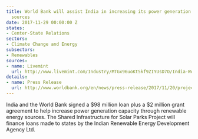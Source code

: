 ```yaml
---
title: World Bank will assist India in increasing its power generation through renewable
  sources
date: 2017-11-29 00:00:00 Z
states:
- Center-State Relations
sectors:
- Climate Change and Energy
subsectors:
- Renewables
sources:
- name: Livemint
  url: http://www.livemint.com/Industry/MTGx96uoKt5kf9ZIYUsD7O/India-World-Bank-ink-98-million-loan-pact-for-renewable-en.html
details:
- name: Press Release
  url: http://www.worldbank.org/en/news/press-release/2017/11/20/project-signing-government-india-world-bank-sign-agreement-set-up-large-scale-solar-parks
---
```


India and the World Bank signed a $98 million loan plus a $2 million grant agreement to help increase power generation capacity through renewable energy sources. The Shared Infrastructure for Solar Parks Project will finance loans made to states by the Indian Renewable Energy Development Agency Ltd.
